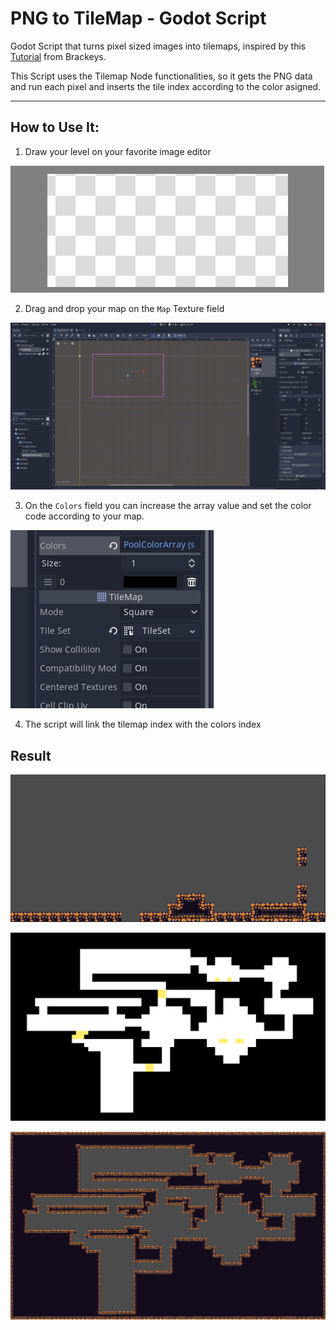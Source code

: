 # PNG to TileMap - Godot Script


Godot Script that turns pixel sized images into tilemaps, inspired by this [Tutorial](https://youtu.be/B_Xp9pt8nRY) from Brackeys.

This Script uses the Tilemap Node functionalities, so it gets the PNG data and run each pixel and inserts the tile index according to the color asigned.

***

## How to Use It:


1. Draw your level on your favorite image editor
   
![Step1](/assets/images/step1.gif)

2. Drag and drop your map on the `Map` Texture field

![Step2](assets/images/step2.gif)

3. On the `Colors` field you can increase the array value and set the color code according to your map.

![Step3](assets/images/step3.gif)

4. The script will link the tilemap index with the colors index

## Result


![Final Result](assets/images/final_result.png)

![RawBiggerMap](assets/images/ship9_raw.png)

![GenBiggerMap](assets/images/ship9_gen.PNG)

